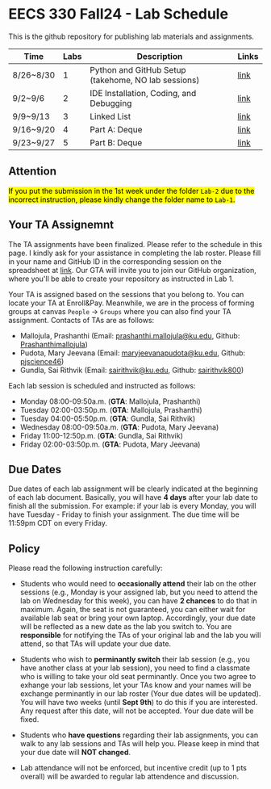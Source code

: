# EECS 330 Fall24 - Lab Schedule
This is the github repository for publishing lab materials and assignments.

| Time  |  Labs |      Description    | Links |
| ----- | ----- | ------------------- | --- |
| 8/26~8/30 | 1 | Python and GitHub Setup (takehome, NO lab sessions) | [link](https://github.com/ku-eecs330/lab-schedule/blob/main/Lab-1/Lab-1_fall24.md) |
| 9/2~9/6 | 2 | IDE Installation, Coding, and Debugging | [link](https://github.com/ku-eecs330/lab-schedule/blob/main/Lab-2/Lab-2_fall24.md) |
| 9/9~9/13 | 3 | Linked List | [link](https://github.com/ku-eecs330/lab-schedule/blob/main/Lab-3/Lab-3_fall24.md) |
| 9/16~9/20 | 4 | Part A: Deque | [link](https://github.com/ku-eecs330/lab-schedule/blob/main/Lab-4/Lab-4A_fall24.md) |
| 9/23~9/27 | 5 | Part B: Deque | [link](https://github.com/ku-eecs330/lab-schedule/blob/main/Lab-4/Lab-4B_fall24.md) |
<!---
| 9/25~9/29 | 5 | Disjoint Set | [link](https://github.com/ku-eecs330/lab-schedule/blob/main/Lab-5/Lab-5_fall23.md) |
| 10/2~10/6 | 6 | Binary Search Tree | [link](https://github.com/ku-eecs330/lab-schedule/blob/main/Lab-6/Lab-6_fall23.md) |
| 10/23~10/27 | 7 | Hash Map | [link](https://github.com/ku-eecs330/lab-schedule/blob/main/Lab-7/Lab-7_fall23.md) |
| 10/30~11/3 | 8 | Tree & Graph Traversal | [link](https://github.com/ku-eecs330/lab-schedule/blob/main/Lab-8/Lab-8_fall23.md) |
| 11/6~11/10 | 9 | Advanced Graph Algorithms | [link](https://github.com/ku-eecs330/lab-schedule/blob/main/Lab-9/Lab-9_fall23.md) |
| 11/13~11/17 | 10 | Sorting Algorithms | [link](https://github.com/ku-eecs330/lab-schedule/blob/main/Lab-10/Lab-10_fall23.md) |
| 11/27~12/1 | 11 | Advanced Sorting | [link](https://github.com/ku-eecs330/lab-schedule/blob/main/Lab-11/Lab-11_fall23.md) |
-->

## Attention
<mark>If you put the submission in the 1st week under the folder `Lab-2` due to the incorrect instruction, please kindly change the folder name to `Lab-1`.</mark>

## Your TA Assignemnt
The TA assignments have been finalized. Please refer to the schedule in this page. I kindly ask for your assistance in completing the lab roster. Please fill in your name and GitHub ID in the corresponding session on the spreadsheet at [link](https://kansas-my.sharepoint.com/:x:/g/personal/z461y203_home_ku_edu/Ececqi7iUMVHo_G78EQPKKoBHWDzuRpHkNF_nVs4A3iD0w?e=OgfNLt). Our GTA will invite you to join our GitHub organization, where you'll be able to create your repository as instructed in Lab 1.

Your TA is assigned based on the sessions that you belong to. You can locate your TA at Enroll\&Pay. Meanwhile, we are in the process of forming groups at canvas `People` -> `Groups` where you can also find your TA assignment. Contacts of TAs are as follows:

- Mallojula, Prashanthi (Email: <prashanthi.mallojula@ku.edu>, Github: [Prashanthimallojula](https://github.com/Prashanthimallojula))
- Pudota, Mary Jeevana (Email: <maryjeevanapudota@ku.edu>, Github: [pjscience46](https://github.com/pjscience46))
- Gundla, Sai Rithvik (Email: <sairithvik@ku.edu>, Github: [sairithvik800](https://github.com/sairithvik800))

Each lab session is scheduled and instructed as follows:

- Monday 08:00-09:50a.m. (**GTA**: Mallojula, Prashanthi)
- Tuesday 02:00-03:50p.m. (**GTA**: Mallojula, Prashanthi)
- Tuesday 04:00-05:50p.m. (**GTA**: Gundla, Sai Rithvik)
- Wednesday 08:00-09:50a.m. (**GTA**: Pudota, Mary Jeevana)
- Friday 11:00-12:50p.m. (**GTA**: Gundla, Sai Rithvik)
- Friday 02:00-03:50p.m. (**GTA**: Pudota, Mary Jeevana)

## Due Dates
Due dates of each lab assignment will be clearly indicated at the beginning of each lab document. Basically, you will have **4 days** after your lab date to finish all the submission. For example: if your lab is every Monday, you will have Tuesday - Friday to finish your assignment. The due time will be 11:59pm CDT on every Friday.


## Policy
Please read the following instruction carefully:

- Students who would need to **occasionally attend** their lab on the other sessions (e.g., Monday is your assigned lab, but you need to attend the lab on Wednesday for this week), you can have **2 chances** to do that in maximum. Again, the seat is not guaranteed, you can either wait for available lab seat or bring your own laptop. Accordingly, your due date will be reflected as a new date as the lab you switch to. You are **responsible** for notifying the TAs of your original lab and the lab you will attend, so that TAs will update your due date.

- Students who wish to **perminantly switch** their lab session (e.g., you have another class at your lab session), you need to find a classmate who is willing to take your old seat perminantly. Once you two agree to exhange your lab sessions, let your TAs know and your names will be exchange perminantly in our lab roster (Your due dates will be updated). You will have two weeks (until **Sept 9th**) to do this if you are interested. Any request after this date, will not be accepted. Your due date will be fixed.

- Students who **have questions** regarding their lab assignments, you can walk to any lab sessions and TAs will help you. Please keep in mind that your due date will **NOT changed**. 

- Lab attendance will not be enforced, but incentive credit (up to 1 pts overall) will be awarded to regular lab attendence and discussion. 